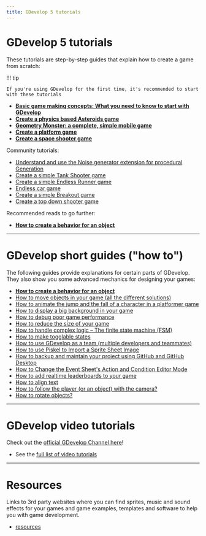 ```yaml
---
title: GDevelop 5 tutorials
---
```


# GDevelop 5 tutorials

These tutorials are step-by-step guides that explain how to create a game from scratch:

!!! tip

    If you're using GDevelop for the first time, it's recommended to start with these tutorials

- **[Basic game making concepts: What you need to know to start with GDevelop](/gdevelop5/tutorials/basic-game-making-concepts)**
- **[Create a physics based Asteroids game](/gdevelop5/tutorials/asteroids)**
- **[Geometry Monster: a complete, simple mobile game](/gdevelop5/tutorials/geometry-monster)**
- **[Create a platform game](/gdevelop5/tutorials/platformer)**
- **[Create a space shooter game](/gdevelop5/tutorials/space-shooter)**

Community tutorials:

- [Understand and use the Noise generator extension for procedural Generation](/gdevelop5/tutorials/procedural-generation)
- [Create a simple Tank Shooter game](/gdevelop5/tutorials/tank-shooter)
- [Create a simple Endless Runner game](/gdevelop5/tutorials/endless-runner)
- [Endless car game](/gdevelop5/tutorials/roadrider)
- [Create a simple Breakout game](/gdevelop5/tutorials/breakout)
- [Create a top down shooter game](/gdevelop5/tutorials/topdown-shooter)

Recommended reads to go further:

- **[How to create a behavior for an object](/gdevelop5/tutorials/how-to-make-behavior)**

---

# GDevelop short guides ("how to")

The following guides provide explanations for certain parts of GDevelop. They also show you some advanced mechanics for designing your games:

- **[How to create a behavior for an object](/gdevelop5/tutorials/how-to-make-behavior)**
- [How to move objects in your game (all the different solutions)](/gdevelop5/tutorials/how-to-move-objects)
- [How to animate the jump and the fall of a character in a platformer game](/gdevelop5/tutorials/how-to-animate-jump-fall-platformer)
- [How to display a big background in your game](/gdevelop5/tutorials/how-to-display-big-background)
- [How to debug poor game performance](/gdevelop5/tutorials/how-to-debug-poor-performance)
- [How to reduce the size of your game](/gdevelop5/tutorials/reduce-size-game)
- [How to handle complex logic – The finite state machine (FSM)](/gdevelop5/tutorials/finite_state_machine)
- [How to make togglable states](/gdevelop5/tutorials/how-to-make-togglable-states-with-variables)
- [How to use GDevelop as a team (multiple developers and teammates)](/gdevelop5/tutorials/how-to-use-gdevelop-as-a-team)
- [How to use Piskel to Import a Sprite Sheet Image](/gdevelop5/tutorials/piskel-sprite-sheets)
- [How to backup and maintain your project using GitHub and GitHub Desktop](/gdevelop5/tutorials/using-github-desktop)
- [How to Change the Event Sheet's Action and Condition Editor Mode](/gdevelop5/tutorials/change-event-editor-mode)
- [How to add realtime leaderboards to your game](/gdevelop5/tutorials/leaderboards)
- [How to align text](/gdevelop5/tutorials/aligning-text)
- [How to follow the player (or an object) with the camera?](/gdevelop5/tutorials/follow-player-with-camera)
- [How to rotate objects?](/gdevelop5/tutorials/how-to-rotate-objects)

---

# GDevelop video tutorials

Check out the [official GDevelop Channel here](https://www.youtube.com/channel/UCmoHIfIerKCZkOOt6zr9inw)!

- See the [full list of video tutorials](/gdevelop5/tutorials/videos)

---

# Resources

Links to 3rd party websites where you can find sprites, music and sound effects for your games and game examples, templates and software to help you with game development.

- [resources](/gdevelop5/tutorials/resources)
